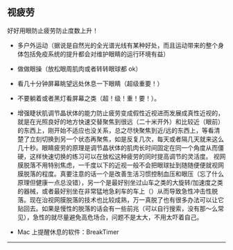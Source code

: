 ## 视疲劳
好好用眼防止疲劳防止度数上升！
- 多户外运动（据说是自然光的全光谱光线有某种好处，而且运动带来的整个身体包括免疫系统的提升都会对维护眼睛的运行环境有益）
- 做做眼操（放松眼周肌肉或者转转眼球都 ok）
- 看几十分钟屏幕眺望远处休息一下眼睛（超级重要！）
- 不要躺着或者黑灯看屏幕之类（超！级！重！要！）。
- 增强睫状肌调节晶状体的能力防止疲劳变成假性近视进而发展成真性近视的，就是在光照良好的地方快速交替聚焦到很远（二十米开外）和比较近（眼前）的东西上，刚开始不适应也没关系，总之尽快聚焦到近/远的东西上，等看清楚了立刻切换到另一个状态再聚焦，如是反复几次，每天或者隔几天就来这么几十秒。眼睛疲劳的原理是调节晶状体的肌肉长时间固定在同一个角度从而僵硬，这样快速切换的练习可以在放松这种疲劳的同时提高调节的灵活度。
视网膜脱落不用特别焦虑，一千度以下的近视一般不会把眼球扯到随随便便就视网膜脱落的程度。真要注意的话一个是改善生活习惯控制血压和眼压（忘了什么原理但健康一点总没错），另一个是最好别坐过山车之类的大旋转/加速度之类的器械，或者最好别坐在非常猛地急刹车的车上（）从而导致急性冲击性脱落。现在治视网膜脱落的技术也比较成熟，万一真脱了也有很多办法可以让它贴回去。如果是慢性的脱落的话会有一些前兆（可以自行搜索，没有那～么常见），急性的就尽量避免高危场合，问题不是太大，不用太吓着自己。

- Mac 上提醒休息的软件：BreakTimer
---
